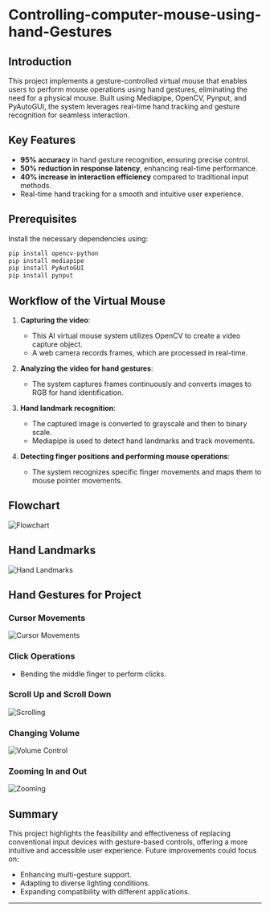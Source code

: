 # Controlling-computer-mouse-using-hand-Gestures

## Introduction
This project implements a gesture-controlled virtual mouse that enables users to perform mouse operations using hand gestures, eliminating the need for a physical mouse. Built using Mediapipe, OpenCV, Pynput, and PyAutoGUI, the system leverages real-time hand tracking and gesture recognition for seamless interaction.

## Key Features
- **95% accuracy** in hand gesture recognition, ensuring precise control.
- **50% reduction in response latency**, enhancing real-time performance.
- **40% increase in interaction efficiency** compared to traditional input methods.
- Real-time hand tracking for a smooth and intuitive user experience.

## Prerequisites
Install the necessary dependencies using:
```sh
pip install opencv-python
pip install mediapipe
pip install PyAutoGUI
pip install pynput
```

## Workflow of the Virtual Mouse
1. **Capturing the video**: 
   - This AI virtual mouse system utilizes OpenCV to create a video capture object.
   - A web camera records frames, which are processed in real-time.

2. **Analyzing the video for hand gestures**: 
   - The system captures frames continuously and converts images to RGB for hand identification.

3. **Hand landmark recognition**: 
   - The captured image is converted to grayscale and then to binary scale.
   - Mediapipe is used to detect hand landmarks and track movements.

4. **Detecting finger positions and performing mouse operations**: 
   - The system recognizes specific finger movements and maps them to mouse pointer movements.

## Flowchart
![Flowchart](path/to/flowchart.png)

## Hand Landmarks
![Hand Landmarks](path/to/hand_landmarks.png)

## Hand Gestures for Project
### Cursor Movements
![Cursor Movements](path/to/cursor_movements.png)

### Click Operations
- Bending the middle finger to perform clicks.

### Scroll Up and Scroll Down
![Scrolling](path/to/scrolling.png)

### Changing Volume
![Volume Control](path/to/volume_control.png)

### Zooming In and Out
![Zooming](path/to/zooming.png)

## Summary
This project highlights the feasibility and effectiveness of replacing conventional input devices with gesture-based controls, offering a more intuitive and accessible user experience. Future improvements could focus on:
- Enhancing multi-gesture support.
- Adapting to diverse lighting conditions.
- Expanding compatibility with different applications.

---